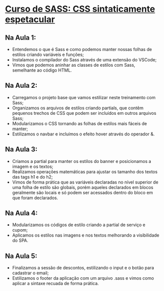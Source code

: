 # [Curso de SASS: CSS sintaticamente espetacular](https://cursos.alura.com.br/course/sass-css-sintaticamente-espetacular)

## Na Aula 1:
* Entendemos o que é Sass e como podemos manter nossas folhas de estilos criando variáveis e funções;
* Instalamos o compilador do Sass através de uma extensão do VSCode;
* Vimos que podemos aninhar as classes de estilos com Sass, semelhante ao código HTML.

## Na Aula 2:
* Carregamos o projeto base que vamos estilizar neste treinamento com Sass;
* Organizamos os arquivos de estilos criando partials, que contêm pequenos trechos de CSS que podem ser incluídos em outros arquivos Sass;
* Modularizamos o CSS tornando as folhas de estilos mais fáceis de manter;
* Estilizamos o navbar e incluímos o efeito hover através do operador &.

## Na Aula 3:
* Criamos a partial para manter os estilos do banner e posicionamos a imagem e os textos;
* Realizamos operações matemáticas para ajustar os tamanho dos textos das tags h1 e do h2;
* Vimos de forma prática que as variáveis declaradas no nível superior de uma folha de estilo são globais, porém aqueles declarados em blocos geralmente são locais e só podem ser acessados dentro do bloco em que foram declarados.

## Na Aula 4:
* Modularizamos os códigos de estilo criando a partial de serviço e cupom;
* Aplicamos os estilos nas imagens e nos textos melhorando a visibilidade do SPA.

## Na Aula 5:
* Finalizamos a sessão de descontos, estilizando o input e o botão para cadastrar o email;
* Estilizamos o footer da aplicação com um arquivo .sass e vimos como aplicar a sintaxe recuada de forma prática.